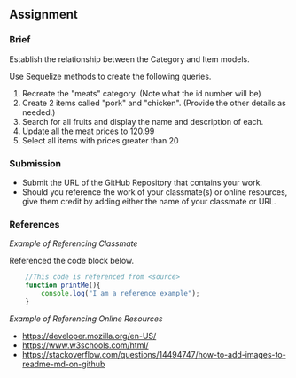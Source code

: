 ## Assignment

### Brief

Establish the relationship between the Category and Item models. 

Use Sequelize methods to create the following queries.

1. Recreate the "meats" category. (Note what the id number will be)
2. Create 2 items called "pork" and "chicken". (Provide the other details as needed.)
3. Search for all fruits and display the name and description of each.
4. Update all the meat prices to 120.99
5. Select all items with prices greater than 20

### Submission 

- Submit the URL of the GitHub Repository that contains your work.
- Should you reference the work of your classmate(s) or online resources, give them credit by adding either the name of your classmate or URL. 

### References

_Example of Referencing Classmate_

Referenced the code block below.
```js
    //This code is referenced from <source>
    function printMe(){
        console.log("I am a reference example");
    }
```

_Example of Referencing Online Resources_

- https://developer.mozilla.org/en-US/
- https://www.w3schools.com/html/
- https://stackoverflow.com/questions/14494747/how-to-add-images-to-readme-md-on-github

